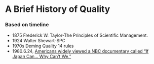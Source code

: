 # A Brief History of Quality
### Based on timeline
* 1875 Frederick W. Taylor-The Principles of Scientific Management.
* 1924 Walter Shewart-SPC
* 1970s Deming Quality 14 rules
* 1980.6.24, [Americans widely viewed a NBC documentary called “If Japan Can… Why Can’t We.” ](https://www.deming.org/content/if-japan-canwhy-cant-we)
